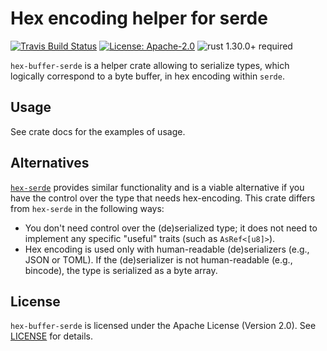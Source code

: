 # Hex encoding helper for serde

[![Travis Build Status](https://img.shields.io/travis/com/slowli/hex-buffer-serde/master.svg?label=Linux%20Build)](https://travis-ci.com/slowli/hex-buffer-serde) 
[![License: Apache-2.0](https://img.shields.io/github/license/slowli/hex-buffer-serde.svg)](https://github.com/slowli/hex-buffer-serde/blob/master/LICENSE)
![rust 1.30.0+ required](https://img.shields.io/badge/rust-1.30.0+-blue.svg?label=Required%20Rust)

`hex-buffer-serde` is a helper crate allowing to serialize types, which logically correspond to a byte buffer,
in hex encoding within `serde`.

## Usage

See crate docs for the examples of usage.

## Alternatives

[`hex-serde`] provides similar functionality and is a viable alternative if you have the control over the type
that needs hex-encoding. This crate differs from `hex-serde` in the following ways:

- You don't need control over the (de)serialized type; it does not need to implement any specific "useful" traits
  (such as `AsRef<[u8]>`).
- Hex encoding is used only with human-readable (de)serializers (e.g., JSON or TOML). If the (de)serializer
  is not human-readable (e.g., bincode), the type is serialized as a byte array.

## License

`hex-buffer-serde` is licensed under the Apache License (Version 2.0). See [LICENSE](LICENSE) for details.

[`hex-serde`]: https://crates.io/crates/hex-serde